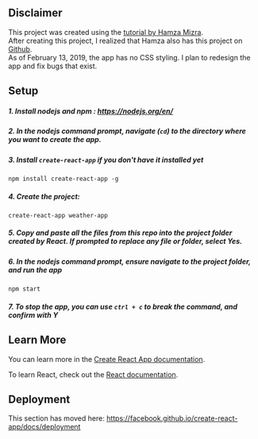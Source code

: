 ## Disclaimer
This project was created using the <a href="https://www.youtube.com/watch?v=204C9yNeOYI">tutorial by Hamza Mizra</a>.
<br>After creating this project, I realized that Hamza also has this project on <a href="https://github.com/hamza-mirza/react-weather-app">Github</a>.<br>
As of February 13, 2019, the app has no CSS styling. I plan to redesign the app and fix bugs that exist.


## Setup
##### 1. Install nodejs and npm : https://nodejs.org/en/
##### 2. In the nodejs command prompt, navigate (`cd`) to the directory where you want to create the app.
##### 3. Install `create-react-app` if you don't have it installed yet 
```shell
npm install create-react-app -g
```
##### 4. Create the project:
```shell
create-react-app weather-app
```
##### 5. Copy and paste all the files from this repo into the project folder created by React. If prompted to replace any file or folder, select Yes. 

##### 6. In the nodejs command prompt, ensure navigate to the project folder, and run the app
```shell
npm start
```
##### 7. To stop the app, you can use `ctrl + c` to break the command, and confirm with Y


## Learn More

You can learn more in the [Create React App documentation](https://facebook.github.io/create-react-app/docs/getting-started).

To learn React, check out the [React documentation](https://reactjs.org/).

## Deployment

This section has moved here: https://facebook.github.io/create-react-app/docs/deployment
